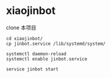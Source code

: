 # xiaojinbot

clone 本项目
```
cd xiaojinbot/
cp jinbot.service /lib/systemd/system/

systemctl daemon-reload
systemctl enable jinbot.service

service jinbot start
```
